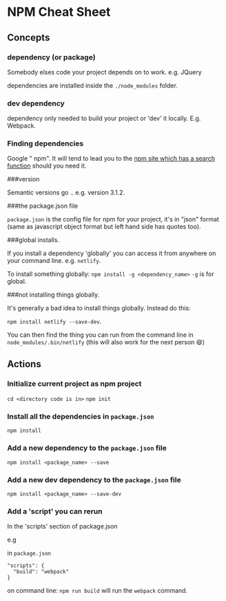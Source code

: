 # NPM Cheat Sheet

## Concepts

### dependency (or package)

Somebody elses code your project depends on to work. e.g. JQuery

dependencies are installed inside the `./node_modules` folder.

### dev dependency

dependency only needed to build your project or 'dev' it locally. E.g. Webpack.

### Finding dependencies

Google "<thing you want to do> npm". It will tend to lead you to the [npm site which has a search function](https://www.npmjs.com/search?q=netlify) should you need it.

###version

Semantic versions go <major>.<minor>.<patch> e.g. version 3.1.2.

###the package.json file

`package.json` is the config file for npm for your project, it's in "json" format (same as javascript object format but left hand side has quotes too).

###global installs.

If you install a dependency 'globally' you can access it from anywhere on your command line. e.g. `netlify`.

To install something globally: `npm install -g <dependency_name>` `-g` is for global.


###not installing things globally.

It's generally a bad idea to install things globally. Instead do this:

`npm install netlify --save-dev`.

You can then find the thing you can run from the command line in `node_modules/.bin/netlify` (this will also work for the next person :smile:)

## Actions

### Initialize current project as npm project

`cd <directory code is in>`
`npm init`

### Install all the dependencies in `package.json`

`npm install`

### Add a new dependency to the `package.json` file

`npm install <package_name> --save`

### Add a new dev dependency to the `package.json` file

`npm install <package_name> --save-dev`

### Add a 'script' you can rerun

In the 'scripts' section of package.json

e.g

in `package.json`
```
"scripts": {
  "build": "webpack"
}
```

on command line: `npm run build` will run the `webpack` command.

